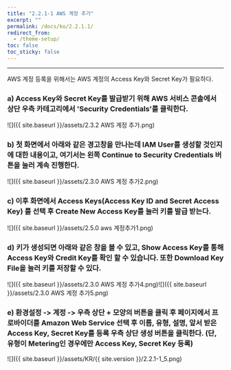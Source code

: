 ```yaml
---
title: "2.2.1-1 AWS 계정 추가"
excerpt: ""
permalink: /docs/ko/2.2.1.1/
redirect_from:
  - /theme-setup/
toc: false
toc_sticky: false
---
```


---
AWS 계정 등록을 위해서는 AWS 계정의 Access Key와 Secret Key가 필요하다.

### a\) Access Key와 Secret Key를 발급받기 위해 AWS 서비스 콘솔에서 상단 우측 카테고리에서 'Security Credentials'를 클릭한다.
![]({{ site.baseurl }}/assets/2.3.2 AWS 계정 추가.png)

### b\) 첫 화면에서 아래와 같은 경고창을 만나는데 IAM User를 생성할 것인지에 대한 내용이고, 여기서는 왼쪽 Continue to Security Credentials 버튼을 눌러 계속 진행한다.
![]({{ site.baseurl }}/assets/2.3.0 AWS 계정 추가2.png)

### c\) 이후 화면에서 Access Keys\(Access Key ID and Secret Access Key\) 를 선택 후 Create New Access Key를 눌러 키를 발급 받는다.
![]({{ site.baseurl }}/assets/2.5.0 aws 계정추가1.png)

### d\) 키가 생성되면 아래와 같은 창을 볼 수 있고, Show Access Key를 통해 Access Key와 Credit Key를 확인 할 수 있습니다. 또한 Download Key File을 눌러 키를 저장할 수 있다.
![]({{ site.baseurl }}/assets/2.3.0 AWS 계정 추가4.png)![]({{ site.baseurl }}/assets/2.3.0 AWS 계정 추가5.png)

### e\) 환경설정 -&gt; 계정 -&gt; 우측 상단 + 모양의 버튼을 클릭 후 페이지에서 프로바이더를 Amazon Web Service 선택 후 이름, 유형, 설명, 앞서 받은 Access Key, Secret Key를 등록 우측 상단 생성 버튼을 클릭한다. \(단, 유형이 Metering인 경우에만 Access Key, Secret Key 등록\)

![]({{ site.baseurl }}/assets/KR/{{ site.version }}/2.2.1-1_5.png)
